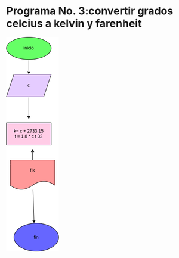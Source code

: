 # Programa No. 3:convertir grados celcius a kelvin y farenheit

![Diagrama de flujo](diagrama.png "diagrama de flujo")
